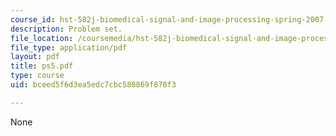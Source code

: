 ```yaml
---
course_id: hst-582j-biomedical-signal-and-image-processing-spring-2007
description: Problem set.
file_location: /coursemedia/hst-582j-biomedical-signal-and-image-processing-spring-2007/bceed5f6d3ea5edc7cbc580869f878f3_ps5.pdf
file_type: application/pdf
layout: pdf
title: ps5.pdf
type: course
uid: bceed5f6d3ea5edc7cbc580869f878f3

---
```

None